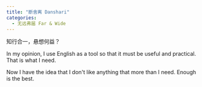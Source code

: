```yaml
---
title: "断舍离 Danshari"
categories:
  - 无远弗届 Far & Wide
---
```


知行合一，悬想何益？

In my opinion, I use English as a tool so that it must be useful and practical. That is what I need.

Now I have the idea that I don't like anything that more than I need. Enough is the best.
